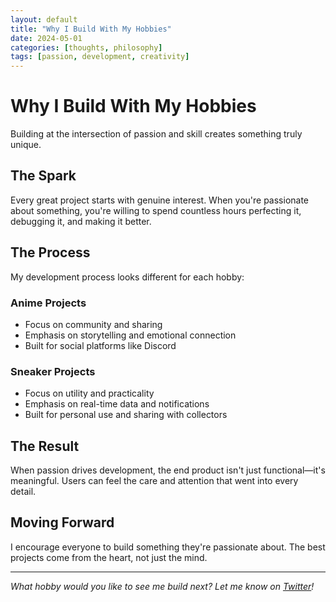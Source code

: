 ```yaml
---
layout: default
title: "Why I Build With My Hobbies"
date: 2024-05-01
categories: [thoughts, philosophy]
tags: [passion, development, creativity]
---
```


# Why I Build With My Hobbies

Building at the intersection of passion and skill creates something truly unique.

## The Spark

Every great project starts with genuine interest. When you're passionate about something, you're willing to spend countless hours perfecting it, debugging it, and making it better.

## The Process

My development process looks different for each hobby:

### Anime Projects
- Focus on community and sharing
- Emphasis on storytelling and emotional connection
- Built for social platforms like Discord

### Sneaker Projects
- Focus on utility and practicality
- Emphasis on real-time data and notifications
- Built for personal use and sharing with collectors

## The Result

When passion drives development, the end product isn't just functional—it's meaningful. Users can feel the care and attention that went into every detail.

## Moving Forward

I encourage everyone to build something they're passionate about. The best projects come from the heart, not just the mind.

---

*What hobby would you like to see me build next? Let me know on [Twitter](https://twitter.com/yourusername)!*